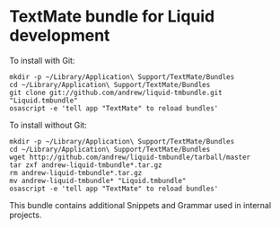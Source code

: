 # TextMate bundle for Liquid development

To install with Git:

    mkdir -p ~/Library/Application\ Support/TextMate/Bundles
    cd ~/Library/Application\ Support/TextMate/Bundles
    git clone git://github.com/andrew/liquid-tmbundle.git "Liquid.tmbundle"
    osascript -e 'tell app "TextMate" to reload bundles'


To install without Git:

    mkdir -p ~/Library/Application\ Support/TextMate/Bundles
    cd ~/Library/Application\ Support/TextMate/Bundles
    wget http://github.com/andrew/liquid-tmbundle/tarball/master
    tar zxf andrew-liquid-tmbundle*.tar.gz
    rm andrew-liquid-tmbundle*.tar.gz
    mv andrew-liquid-tmbundle* "Liquid.tmbundle"
    osascript -e 'tell app "TextMate" to reload bundles'

This bundle contains additional Snippets and Grammar used in internal projects.